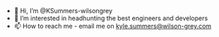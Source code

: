 - 👋 Hi, I’m @KSummers-wilsongrey
- 👀 I’m interested in headhunting the best engineers and developers
- 📫 How to reach me - email me on kyle.summers@wilson-grey.com

<!---
KSummers-wilsongrey/KSummers-wilsongrey is a ✨ special ✨ repository because its `README.md` (this file) appears on your GitHub profile.
You can click the Preview link to take a look at your changes.
--->
